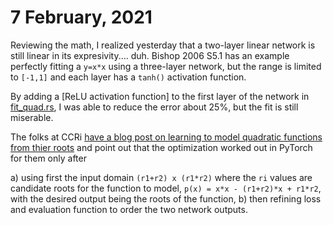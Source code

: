 # 7 February, 2021

Reviewing the math, I realized yesterday that a two-layer linear network is
still linear in its expresivity.... duh.
Bishop 2006 S5.1 has an example perfectly fitting a `y=x*x` using a 
three-layer network, but the range is limited to `[-1,1]` and each layer
has a `tanh()` activation function.

By adding a [ReLU activation function] to the first layer of the network
in [fit_quad.rs](../src/bin/fit_quad.rs), I was able to reduce the error
about 25%, but the fit is still miserable.

The folks at CCRi [have a blog post on learning to model quadratic functions from thier roots](https://ccri.com/can-a-neural-net-learn-the-quadratic-formula/)
and point out that the optimization worked out in PyTorch for them only after

a) using first the input domain `(r1+r2) x (r1*r2)` where the `ri` values
are candidate roots for the function to model, `p(x) = x*x - (r1+r2)*x + r1*r2`,
with the desired output being the roots of the function,
b) then refining loss and evaluation function to order the two network outputs.
